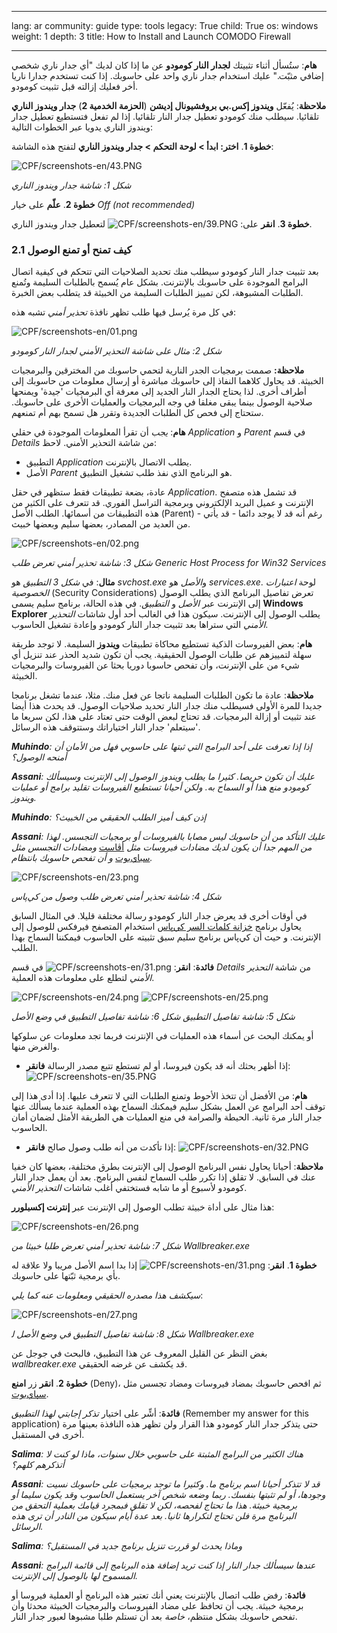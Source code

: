 

---

lang: ar
community: guide
type: tools
legacy: True
child: True
os: windows
weight: 1
depth: 3
title: How to Install and Launch COMODO Firewall 

---

<p><strong>هام</strong>: ستُسأل أثناء تثبيتك <strong>لجدار النار كومودو</strong> عن ما إذا كان لديك "أي جدار ناري شخصي إضافي مثبّت." عليك استخدام جدار ناري واحد على حاسوبك. إذا كنت تستخدم جدارا ناريا أخر فعليك إزالته قبل تثبيت كومودو.</p>

<p><strong>ملاحظة</strong>: يُفعّل <strong>ويندوز إكس.بي بروفشيونال إديشن</strong> (<strong>الحزمة الخدمية 2</strong>) <strong>جدار ويندوز الناري</strong> تلقائيا. سيطلب منك كومودو تعطيل جدار النار تلقائيا. إذا لم تفعل فتستطيع تعطيل جدار ويندوز الناري يدويا عبر الخطوات التالية:</p>

<p><strong>خطوة 1</strong>. <strong>اختر: ابدأ &gt; لوحة التحكم &gt; جدار ويندوز الناري</strong> لتفتح هذه الشاشة:</p>

<p><img alt="CPF/screenshots-en/43.PNG" src="/sites/securitybkp.ngoinabox.org/files/u5/comodo/43.PNG" title="CPF/screenshots-en/43.PNG" /></p>

<p><i>شكل 1: شاشة جدار ويندوز الناري</i></p>

<p><strong>خطوة 2</strong>. <strong>علّم</strong> على خيار <i>‭Off (not recommended)‬</i></p>

<p><strong>خطوة 3</strong>. <strong>انقر</strong> على: <img alt="CPF/screenshots-en/39.PNG" src="/sites/securitybkp.ngoinabox.org/files/u5/comodo/39.PNG" title="CPF/screenshots-en/39.PNG" /> لتعطيل جدار ويندوز الناري.</p>

<h3>2.1 كيف تمنح أو تمنع الوصول</h3>

<p>بعد تثبيت جدار النار كومودو سيطلب منك تحديد الصلاحيات التي تتحكم في كيفية اتصال البرامج الموجودة على حاسوبك بالإنترنت. بشكل عام يُسمح بالطلبات السليمة وتُمنع الطلبات المشبوهة، لكن تمييز الطلبات السليمة من الخبيثة قد يتطلب بعض الخبرة.</p>

<p>في كل مرة يُرسل فيها طلب تظهر نافذة <i>تحذير أمني</i> تشبه هذه:</p>

<p><img alt="CPF/screenshots-en/01.png" src="/sites/securitybkp.ngoinabox.org/files/u5/comodo/01.png" title="CPF/screenshots-en/01.png" /></p>

<p><i>شكل 2: مثال على شاشة التحذير الأمني لجدار النار كومودو</i></p>

<p><strong>ملاحظة:</strong> صممت برمجيات الجدر النارية لتحمي حاسوبك من المخترقين والبرمجيات الخبيثة. قد يحاول كلاهما النفاذ إلى حاسوبك مباشرة أو إرسال معلومات من حاسوبك إلى أطراف أخرى. لذا يحتاج الجدار النار الجديد إلى معرفة أي البرمجيات 'جيدة' ويمنحها صلاحية الوصول بينما يبقى مغلقا في وجه البرمجيات والعمليات الأخرى على حاسوبك. ستحتاج إلى فحص كل الطلبات الجديدة وتقرر هل تسمح بهم أم تمنعهم.</p>

<p><strong>هام</strong>: <i>يجب</i> أن تقرأ المعلومات الموجودة في حقلي <i>Application</i> و <i>Parent</i> في قسم <i>Details</i> من شاشة التحذير الأمني. لاحظ:</p>

<ul>
	<li>التطبيق <i>Application</i> يطلب الاتصال بالإنترنت.</li>
	<li>الأصل <i>Parent</i> هو البرنامج الذي نفذ طلب تشغيل التطبيق.</li>
</ul>

<p>عادة، بضعة تطبيقات فقط ستظهر في حقل <i>Application</i>. قد تشمل هذه متصفح الإنترنت و عميل البريد الإلكتروني وبرمجية التراسل الفوري. قد تتعرف على الكثير من هذه التطبيقات من أسمائها. الطلب الأصل (Parent) - رغم أنه قد لا يوجد دائما - قد يأتي من العديد من المصادر، بعضها سليم وبعضها خبيث.</p>

<p><img alt="CPF/screenshots-en/02.png" src="/sites/securitybkp.ngoinabox.org/files/u5/comodo/02.png" title="CPF/screenshots-en/02.png" /></p>

<p><i>شكل 3: شاشة تحذير أمني تعرض طلب <span class="underline">Generic Host Process for Win32 Services</span></i></p>

<p><strong>مثال</strong>: في <i>شكل 3</i> <i>التطبيق</i> هو <i>svchost.exe</i> و<i>الأصل</i> هو <i>services.exe</i>. لوحة <i>اعتبارات الخصوصية</i> (Security Considerations) تعرض تفاصيل البرنامج الذي يطلب الوصول إلى الإنترنت عبر <i>الأصل</i> و <i>التطبيق</i>. في هذه الحالة، برنامج سليم يسمى <strong>Windows Explorer</strong> يطلب الوصول إلى الإنترنت. سيكون هذا في الغالب أحد أول شاشات <i>التحذير الأمني</i> التي ستراها بعد تثبيت جدار النار كومودو وإعادة تشغيل الحاسوب.</p>

<p><strong>هام</strong>: بعض الفيروسات الذكية تستطيع محاكاة تطبيقات <strong>ويندوز</strong> السليمة. لا توجد طريقة سهلة لتمييزهم عن طلبات الوصول الحقيقية. يجب أن تكون شديد الحذر عند تنزيل أي شيء من على الإنترنت، وأن تفحص حاسوبا دوريا بحثا عن الفيروسات والبرمجيات الخبيثة.</p>

<p><strong>ملاحظة</strong>: عادة ما تكون الطلبات السليمة ناتجا عن فعل منك. مثلا، عندما تشغل برنامجا جديدا للمرة الأولى فسيطلب منك جدار النار تحديد صلاحيات الوصول. قد يحدث هذا أيضا عند تثبيت أو إزالة البرمجيات. قد تحتاج لبعض الوقت حتى تعتاد على هذا، لكن سريعا ما 'سيتعلم' جدار النار اختياراتك وستتوقف هذه الرسائل.</p>

<p><strong><i>Muhindo</i></strong><i>: إذا إذا تعرفت على أحد البرامج التي ثبتها على حاسوبي فهل من الأمان أن أمنحه الوصول؟</i></p>

<p><strong><i>Assani</i></strong><i>: عليك أن تكون حريصا. كثيرا ما يطلب ويندوز الوصول إلى الإنترنت وسيسألك كومودو منع هذا أو السماح به. ولكن أحيانا تستطيع الفيروسات تقليد برامج أو عمليات ويندوز.</i></p>

<p><strong><i>Muhindo</i></strong><i>: إذن كيف أميز الطلب الحقيقي من الخبيث؟</i></p>

<p><strong><i>Assani</i></strong><i>: عليك التأكد من أن حاسوبك ليس مصابا بالفيروسات أو برمجيات التجسس. لهذا من المهم جدا أن يكون لديك مضادات فيروسات مثل</i> <a href="avast">أڤاست</a> <i>ومضادات التجسس مثل</i> <a href="spybot">سباي‌بوت</a> <i>و أن تفحص حاسوبك بانتظام.</i></p>

<p><img alt="CPF/screenshots-en/23.png" src="/sites/securitybkp.ngoinabox.org/files/u5/comodo/23.png" title="CPF/screenshots-en/23.png" /></p>

<p><i>شكل 4: شاشة تحذير أمني تعرض طلب وصول من كي‌پاس</i></p>

<p>في أوقات أخرى قد يعرض جدار النار كومودو رسالة مختلفة قليلا. في المثال السابق يحاول برنامج <a href="keepass">خزانة كلمات السر كي‌پاس</a> استخدام المتصفح فيرفكس للوصول إلى الإنترنت. و حيث أن كي‌پاس برنامج سليم سبق تثبيته على الحاسوب فيمكننا السماح بهذا الطلب.</p>

<p><strong>فائدة</strong>: <strong>انقر</strong>: <img alt="CPF/screenshots-en/31.png" src="/sites/securitybkp.ngoinabox.org/files/u5/comodo/31.png" title="CPF/screenshots-en/31.png" /> في قسم <i>Details</i> من شاشة <i>التحذير الأمني</i> لتطلع على معلومات هذه العملية.</p>

<p><img alt="CPF/screenshots-en/24.png" src="/sites/securitybkp.ngoinabox.org/files/u5/comodo/24.png" title="CPF/screenshots-en/24.png" /> <img alt="CPF/screenshots-en/25.png" src="/sites/securitybkp.ngoinabox.org/files/u5/comodo/25.png" title="CPF/screenshots-en/25.png" /></p>

<p><i>شكل 5: شاشة <span class="underline">تفاصيل التطبيق</span></i> <i>شكل 6: شاشة <span class="underline">تفاصيل التطبيق</span> في <span class="underline">وضع الأصل</span></i></p>

<p>أو يمكنك البحث عن أسماء هذه العمليات في الإنترنت فربما تجد معلومات عن سلوكها والغرض منها.</p>

<ul>
	<li>إذا أظهر بحثك أنه قد يكون فيروسا، أو لم تستطع تتبع مصدر الرسالة <strong>فانقر</strong>: <img alt="CPF/screenshots-en/35.PNG" src="/sites/securitybkp.ngoinabox.org/files/u5/comodo/35.PNG" title="CPF/screenshots-en/35.PNG" /></li>
</ul>

<p><strong>هام</strong>: من الأفضل أن تتخذ الأحوط وتمنع الطلبات التي لا تتعرف عليها. إذا أدى هذا إلى توقف أحد البرامج عن العمل بشكل سليم فيمكنك السماح بهذه العملية عندما يسألك عنها جدار النار مرة ثانية. الحيطة والصرامة في منع العمليات هي الطريقة الأمثل لضمان أمان الحاسوب.</p>

<ul>
	<li>إذا تأكدت من أنه طلب وصول صالح <strong>فانقر</strong>: <img alt="CPF/screenshots-en/32.PNG" src="/sites/securitybkp.ngoinabox.org/files/u5/comodo/32.PNG" title="CPF/screenshots-en/32.PNG" /></li>
</ul>

<p><strong>ملاحظة</strong>: أحيانا يحاول نفس البرنامج الوصول إلى الإنترنت بطرق مختلفة، بعضها كان خفيا عنك في السابق. لا تقلق إذا تكرر طلب السماح لنفس البرنامج. بعد أن يعمل جدار النار كومودو لأسبوع أو ما شابه فستختفي أغلب شاشات <i>التحذير الأمني</i>.</p>

<p>هذا مثال على أداة خبيثة تطلب الوصول إلى الإنترنت عبر <strong>إنترنت إكسبلورر</strong>:</p>

<p><img alt="CPF/screenshots-en/26.png" src="/sites/securitybkp.ngoinabox.org/files/u5/comodo/26.png" title="CPF/screenshots-en/26.png" /></p>

<p><i>شكل 7: شاشة تحذير أمني تعرض طلبا خبيثا من Wallbreaker.exe</i></p>

<p><strong>خطوة 1</strong>. <strong>انقر</strong>: <img alt="CPF/screenshots-en/31.png" src="/sites/securitybkp.ngoinabox.org/files/u5/comodo/31.png" title="CPF/screenshots-en/31.png" /> إذا بدا اسم الأصل مريبا ولا علاقة له بأي برمجية ثبّتها على حاسوبك.</p>

<p><i>سيكشف هذا مصدره الحقيقي ومعلومات عنه كما يلي</i>:</p>

<p><img alt="CPF/screenshots-en/27.png" src="/sites/securitybkp.ngoinabox.org/files/u5/comodo/27.png" title="CPF/screenshots-en/27.png" /></p>

<p><i>شكل 8: شاشة <span class="underline">تفاصيل التطبيق</span> في <span class="underline">وضع الأصل</span> ل‍ Wallbreaker.exe</i></p>

<p>بغض النظر عن القليل المعروف عن هذا التطبيق، فالبحث في جوجل عن <i>wallbreaker.exe</i> قد يكشف عن غرضه الحقيقي.</p>

<p><strong>خطوة 2</strong>. <strong>انقر</strong> زر <strong>امنع</strong> (Deny)، ثم افحص حاسوبك بمضاد فيروسات ومضاد تجسس مثل <a href="spybot">سپاي‌بوت</a>.</p>

<p><strong>فائدة</strong>: أشِّر على اختيار <i>تذكر إجابتي لهذا التطبيق</i> (Remember my answer for this application) حتى يتذكر جدار النار كومودو هذا القرار ولن تظهر هذه النافذة بعينها مرة أخرى في المستقبل.</p>

<p><strong><i>Salima</i></strong><i>: هناك الكثير من البرامج المثبتة على حاسوبي خلال سنوات، ماذا لو كنت لا أتذكرهم كلهم؟</i></p>

<p><strong><i>Assani</i></strong><i>: قد لا تتذكر أحيانا اسم برنامج ما. وكثيرا ما توجد برمجيات على حاسوبك نسيت وجودها، أو لم تثبتها بنفسك. ربما وضعه شخص آخر يستعمل الحاسوب وقد يكون سليما أو برمجية خبيثة. هذا ما تحتاج لفحصه، لكن لا تقلق فبمجرد قيامك بعملية التحقق من البرنامج مرة فلن تحتاج لتكرارها ثانيا. بعد عدة أيام سيكون من النادر أن ترى هذه الرسائل.</i></p>

<p><strong><i>Salima</i></strong><i>: وماذا يحدث لو قررت تنزيل برنامج جديد في المستقبل؟</i></p>

<p><strong><i>Assani</i></strong><i>: عندها سيسألك جدار النار إذا كنت تريد إضافة هذه البرنامج إلى قائمة البرامج المسموح لها بالوصول إلى الإنترنت.</i></p>

<p><strong>فائدة</strong>: رفض طلب اتصال بالإنترنت يعني أنك تعتبر هذه البرنامج أو العملية فيروسا أو برمجية خبيثة. يجب أن تحافظ على مضاد الفيروسات والبرمجيات الخبيثة محدثا وأن تفحص حاسوبك بشكل منتظم، <i>خاصة</i> بعد أن تستلم طلبا مشبوها لعبور جدار النار.</p>


